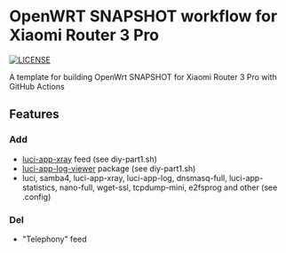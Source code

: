 #  OpenWRT SNAPSHOT workflow for Xiaomi Router 3 Pro

[![LICENSE](https://img.shields.io/github/license/mashape/apistatus.svg?style=flat-square&label=LICENSE)](https://github.com/P3TERX/Actions-OpenWrt/blob/master/LICENSE)

A template for building OpenWrt SNAPSHOT for Xiaomi Router 3 Pro with GitHub Actions

## Features

### Add 
+ [luci-app-xray](https://github.com/yichya/luci-app-xray) feed (see diy-part1.sh)
+ [luci-app-log-viewer](https://github.com/gSpotx2f/luci-app-log.git) package (see diy-part1.sh)
+ luci, samba4, luci-app-xray, luci-app-log, dnsmasq-full, luci-app-statistics, nano-full, wget-ssl, tcpdump-mini, e2fsprog and other (see .config)
### Del
+ "Telephony" feed
